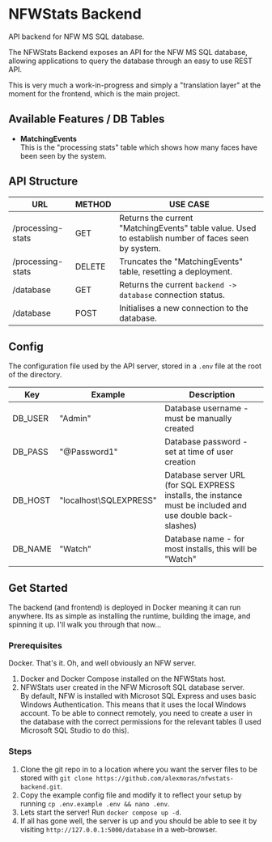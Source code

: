 # NFWStats Backend
API backend for NFW MS SQL database.

The NFWStats Backend exposes an API for the NFW MS SQL database, allowing applications to query the database through an easy to use REST API.

This is very much a work-in-progress and simply a "translation layer" at the moment for the frontend, which is the main project.

## Available Features / DB Tables
- **MatchingEvents**  
  This is the "processing stats" table which shows how many faces have been seen by the system.

## API Structure

| URL | METHOD | USE CASE |
| --- | --- | --- |
| /processing-stats | GET | Returns the current "MatchingEvents" table value. Used to establish number of faces seen by system. |
| /processing-stats | DELETE | Truncates the "MatchingEvents" table, resetting a deployment. |
| /database | GET | Returns the current `backend -> database` connection status. |
| /database | POST | Initialises a new connection to the database. |

## Config
The configuration file used by the API server, stored in a `.env` file at the root of the directory.

| Key | Example | Description |
| --- | --- | --- |
| DB_USER | "Admin" | Database username - must be manually created |
| DB_PASS | "@Password1" | Database password - set at time of user creation |
| DB_HOST | "localhost\\SQLEXPRESS" | Database server URL (for SQL EXPRESS installs, the instance must be included and use double back-slashes) |
| DB_NAME | "Watch" | Database name - for most installs, this will be "Watch" |

## Get Started
The backend (and frontend) is deployed in Docker meaning it can run anywhere. Its as simple as installing the runtime, building the image, and spinning it up. I'll walk you through that now...

### Prerequisites
Docker. That's it. Oh, and well obviously an NFW server.
1. Docker and Docker Compose installed on the NFWStats host.
2. NFWStats user created in the NFW Microsoft SQL database server.  
   By default, NFW is installed with Microsot SQL Express and uses basic Windows Authentication. This means that it uses the local Windows account. To be able to connect remotely, you need to create a user in the database with the correct permissions for the relevant tables (I used Microsoft SQL Studio to do this).

### Steps
1. Clone the git repo in to a location where you want the server files to be stored with `git clone https://github.com/alexmoras/nfwstats-backend.git`.
2. Copy the example config file and modify it to reflect your setup by running `cp .env.example .env && nano .env`.
3. Lets start the server! Run `docker compose up -d`.
4. If all has gone well, the server is up and you should be able to see it by visiting `http://127.0.0.1:5000/database` in a web-browser.
